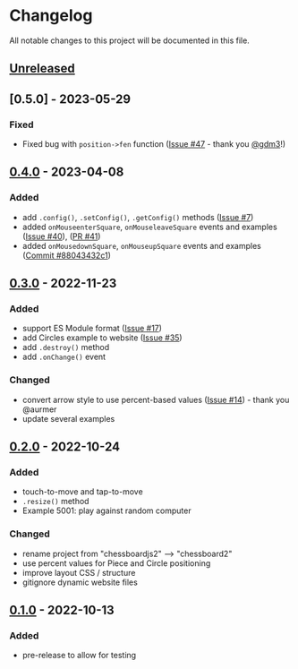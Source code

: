 # Changelog

All notable changes to this project will be documented in this file.

## [Unreleased]

## [0.5.0] - 2023-05-29

### Fixed
- Fixed bug with `position->fen` function ([Issue #47](https://github.com/oakmac/chessboard2/issues/47) - thank you [@gdm3](https://github.com/gdm3)!)

## [0.4.0] - 2023-04-08

### Added
- add `.config()`, `.setConfig()`, `.getConfig()` methods ([Issue #7](https://github.com/oakmac/chessboard2/issues/7))
- added `onMouseenterSquare`, `onMouseleaveSquare` events and examples ([Issue #40](https://github.com/oakmac/chessboard2/issues/40)), ([PR #41](https://github.com/oakmac/chessboard2/pull/41))
- added `onMousedownSquare`, `onMouseupSquare` events and examples ([Commit #88043432c1](https://github.com/oakmac/chessboard2/commit/88043432c15196e3c8a2621f807f6231df78a26a))

## [0.3.0] - 2022-11-23
### Added
- support ES Module format ([Issue #17](https://github.com/oakmac/chessboard2/issues/17))
- add Circles example to website ([Issue #35](https://github.com/oakmac/chessboard2/issues/35))
- add `.destroy()` method
- add `.onChange()` event

### Changed
- convert arrow style to use percent-based values ([Issue #14](https://github.com/oakmac/chessboard2/pull/14)) - thank you @aurmer
- update several examples

## [0.2.0] - 2022-10-24
### Added
- touch-to-move and tap-to-move
- `.resize()` method
- Example 5001: play against random computer

### Changed
- rename project from "chessboardjs2" --> "chessboard2"
- use percent values for Piece and Circle positioning
- improve layout CSS / structure
- gitignore dynamic website files

## [0.1.0] - 2022-10-13
### Added
- pre-release to allow for testing

[Unreleased]: https://github.com/oakmac/chessboard2/compare/v0.4.0...HEAD
[0.4.0]: https://github.com/oakmac/chessboard2/releases/tag/v0.4.0
[0.3.0]: https://github.com/oakmac/chessboard2/releases/tag/v0.3.0
[0.2.0]: https://github.com/oakmac/chessboard2/releases/tag/v0.2.0
[0.1.0]: https://github.com/oakmac/chessboard2/releases/tag/v0.1.0
